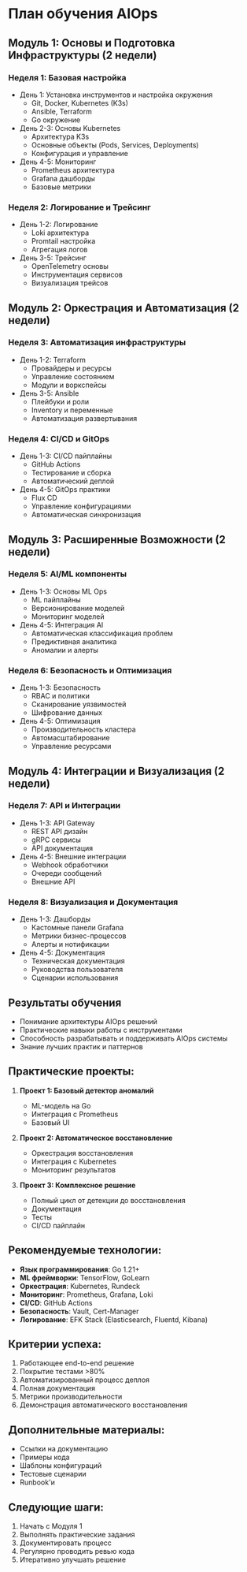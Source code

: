 # План обучения AIOps

## Модуль 1: Основы и Подготовка Инфраструктуры (2 недели)

### Неделя 1: Базовая настройка
- День 1: Установка инструментов и настройка окружения
  - Git, Docker, Kubernetes (K3s)
  - Ansible, Terraform
  - Go окружение
- День 2-3: Основы Kubernetes
  - Архитектура K3s
  - Основные объекты (Pods, Services, Deployments)
  - Конфигурация и управление
- День 4-5: Мониторинг
  - Prometheus архитектура
  - Grafana дашборды
  - Базовые метрики

### Неделя 2: Логирование и Трейсинг
- День 1-2: Логирование
  - Loki архитектура
  - Promtail настройка
  - Агрегация логов
- День 3-5: Трейсинг
  - OpenTelemetry основы
  - Инструментация сервисов
  - Визуализация трейсов

## Модуль 2: Оркестрация и Автоматизация (2 недели)

### Неделя 3: Автоматизация инфраструктуры
- День 1-2: Terraform
  - Провайдеры и ресурсы
  - Управление состоянием
  - Модули и воркспейсы
- День 3-5: Ansible
  - Плейбуки и роли
  - Inventory и переменные
  - Автоматизация развертывания

### Неделя 4: CI/CD и GitOps
- День 1-3: CI/CD пайплайны
  - GitHub Actions
  - Тестирование и сборка
  - Автоматический деплой
- День 4-5: GitOps практики
  - Flux CD
  - Управление конфигурациями
  - Автоматическая синхронизация

## Модуль 3: Расширенные Возможности (2 недели)

### Неделя 5: AI/ML компоненты
- День 1-3: Основы ML Ops
  - ML пайплайны
  - Версионирование моделей
  - Мониторинг моделей
- День 4-5: Интеграция AI
  - Автоматическая классификация проблем
  - Предиктивная аналитика
  - Аномалии и алерты

### Неделя 6: Безопасность и Оптимизация
- День 1-3: Безопасность
  - RBAC и политики
  - Сканирование уязвимостей
  - Шифрование данных
- День 4-5: Оптимизация
  - Производительность кластера
  - Автомасштабирование
  - Управление ресурсами

## Модуль 4: Интеграции и Визуализация (2 недели)

### Неделя 7: API и Интеграции
- День 1-3: API Gateway
  - REST API дизайн
  - gRPC сервисы
  - API документация
- День 4-5: Внешние интеграции
  - Webhook обработчики
  - Очереди сообщений
  - Внешние API

### Неделя 8: Визуализация и Документация
- День 1-3: Дашборды
  - Кастомные панели Grafana
  - Метрики бизнес-процессов
  - Алерты и нотификации
- День 4-5: Документация
  - Техническая документация
  - Руководства пользователя
  - Сценарии использования

## Результаты обучения
- Понимание архитектуры AIOps решений
- Практические навыки работы с инструментами
- Способность разрабатывать и поддерживать AIOps системы
- Знание лучших практик и паттернов

## Практические проекты:
1. **Проект 1: Базовый детектор аномалий**
   - ML-модель на Go
   - Интеграция с Prometheus
   - Базовый UI

2. **Проект 2: Автоматическое восстановление**
   - Оркестрация восстановления
   - Интеграция с Kubernetes
   - Мониторинг результатов

3. **Проект 3: Комплексное решение**
   - Полный цикл от детекции до восстановления
   - Документация
   - Тесты
   - CI/CD пайплайн

## Рекомендуемые технологии:
- **Язык программирования**: Go 1.21+
- **ML фреймворки**: TensorFlow, GoLearn
- **Оркестрация**: Kubernetes, Rundeck
- **Мониторинг**: Prometheus, Grafana, Loki
- **CI/CD**: GitHub Actions
- **Безопасность**: Vault, Cert-Manager
- **Логирование**: EFK Stack (Elasticsearch, Fluentd, Kibana)

## Критерии успеха:
1. Работающее end-to-end решение
2. Покрытие тестами >80%
3. Автоматизированный процесс деплоя
4. Полная документация
5. Метрики производительности
6. Демонстрация автоматического восстановления

## Дополнительные материалы:
- Ссылки на документацию
- Примеры кода
- Шаблоны конфигураций
- Тестовые сценарии
- Runbook'и

## Следующие шаги:
1. Начать с Модуля 1
2. Выполнять практические задания
3. Документировать процесс
4. Регулярно проводить ревью кода
5. Итеративно улучшать решение 